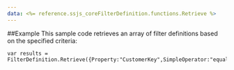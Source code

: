 ```yaml
---
data: <%= reference.ssjs_coreFilterDefinition.functions.Retrieve %>
---
```


##Example
This sample code retrieves an array of filter definitions based on the specified criteria:
```
var results = FilterDefinition.Retrieve({Property:"CustomerKey",SimpleOperator:"equals",Value:"myFilterDef"});
```
